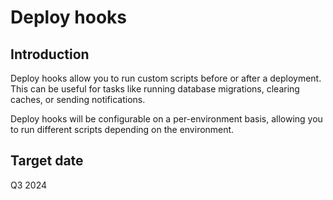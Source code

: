 # Deploy hooks

## Introduction

Deploy hooks allow you to run custom scripts before or after a deployment. This can be useful for tasks 
like running database migrations, clearing caches, or sending notifications.

Deploy hooks will be configurable on a per-environment basis, allowing you to run different 
scripts depending on the environment.

## Target date

Q3 2024
